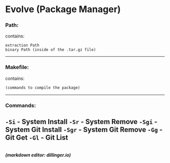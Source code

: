 # Evolve (Package Manager)

### Path:
contains: 
```
extraction Path
binary Path (inside of the .tar.gz file)
```
---

### Makefile:
contains:
```makefile
(commands to compile the package)
```
---
### Commands:
``-Si`` - System Install
``-Sr`` - System Remove
``-Sgi`` - System Git Install
``-Sgr`` - System Git Remove
``-Gg`` - Git Get
``-Gl`` - Git List
---

\
***_(markdown editor: dillinger.io)_***

